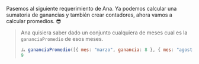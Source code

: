 Pasemos al siguiente requerimiento de Ana. Ya podemos calcular una sumatoria de ganancias y también crear contadores, ahora vamos a calcular promedios. :sunglasses:

> Ana quisiera saber dado un conjunto cualquiera de meses cual es la `gananciaPromedio` de esos meses. 
>
> ```javascript
> ム gananciaPromedio([{ mes: "marzo", ganancia: 8 }, { mes: "agosto", ganancia: 10 }])
> 9
> ```
